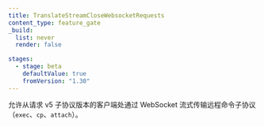 ```yaml
---
title: TranslateStreamCloseWebsocketRequests
content_type: feature_gate
_build:
  list: never
  render: false

stages:
  - stage: beta
    defaultValue: true
    fromVersion: "1.30"
---
```


<!--
Allow WebSocket streaming of the
remote command sub-protocol (`exec`, `cp`, `attach`) from clients requesting
version 5 (v5) of the sub-protocol.
-->
允许从请求 v5 子协议版本的客户端处通过 WebSocket 流式传输远程命令子协议（`exec`、`cp`、`attach`）。
